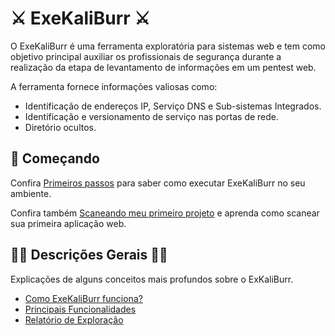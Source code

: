 # :crossed_swords: ExeKaliBurr :crossed_swords:

O ExeKaliBurr é uma ferramenta exploratória para sistemas web e tem como objetivo principal auxiliar os profissionais de segurança durante a realização da etapa de levantamento de informações em um pentest web. 

A ferramenta fornece informações valiosas como:
- Identificação de endereços IP, Serviço DNS e Sub-sistemas Integrados.
- Identificação e versionamento de serviço nas portas de rede.
- Diretório ocultos.

##  :bow_and_arrow: Começando

Confira [Primeiros passos](/Manual/quickstart.md) para saber como executar ExeKaliBurr no seu ambiente.

Confira também [Scaneando meu primeiro projeto](/Manual/FirstScan.md) e aprenda como scanear sua primeira aplicação web.

## :mage_man: Descrições Gerais :mage_woman:

Explicações de alguns conceitos mais profundos sobre o ExKaliBurr.
- [Como ExeKaliBurr funciona?](/Manual/workflow.md)
- [Principais Funcionalidades](/Manual/scanners.md)
- [Relatório de Exploração](https://github.com/ExeKaliBurr/SBSeg2023/blob/main/Manual/workflow.md#tipos-de-scanners)
